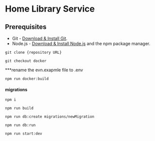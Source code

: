 # Home Library Service

## Prerequisites

- Git - [Download & Install Git](https://git-scm.com/downloads).
- Node.js - [Download & Install Node.js](https://nodejs.org/en/download/) and the npm package manager.



```
git clone {repository URL}
```

```
git checkout docker
```



***rename the evn.exapmle file to .env



```
npm run docker:build
```

#### migrations
```
npm i
```
```
npm run build
```
```
npm run db:create migrations/newMigration
```
```
npm run db:run
```
```
npm run start:dev
```
